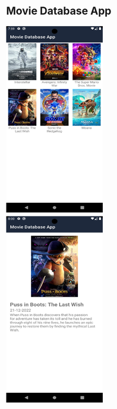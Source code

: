 # Movie Database App

<img src="https://github.com/iamgiven/movie-database-app/raw/master/img/main-page.webp" vspace="5" height="500" align= "left" width="260" >
<img src="https://github.com/iamgiven/movie-database-app/raw/master/img/detail-page.webp" vspace="5" align= "left" height="500" width="260">